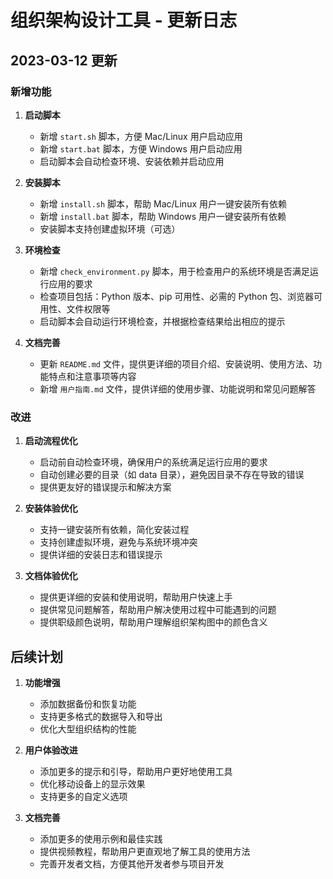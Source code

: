 # 组织架构设计工具 - 更新日志

## 2023-03-12 更新

### 新增功能

1. **启动脚本**
   - 新增 `start.sh` 脚本，方便 Mac/Linux 用户启动应用
   - 新增 `start.bat` 脚本，方便 Windows 用户启动应用
   - 启动脚本会自动检查环境、安装依赖并启动应用

2. **安装脚本**
   - 新增 `install.sh` 脚本，帮助 Mac/Linux 用户一键安装所有依赖
   - 新增 `install.bat` 脚本，帮助 Windows 用户一键安装所有依赖
   - 安装脚本支持创建虚拟环境（可选）

3. **环境检查**
   - 新增 `check_environment.py` 脚本，用于检查用户的系统环境是否满足运行应用的要求
   - 检查项目包括：Python 版本、pip 可用性、必需的 Python 包、浏览器可用性、文件权限等
   - 启动脚本会自动运行环境检查，并根据检查结果给出相应的提示

4. **文档完善**
   - 更新 `README.md` 文件，提供更详细的项目介绍、安装说明、使用方法、功能特点和注意事项等内容
   - 新增 `用户指南.md` 文件，提供详细的使用步骤、功能说明和常见问题解答

### 改进

1. **启动流程优化**
   - 启动前自动检查环境，确保用户的系统满足运行应用的要求
   - 自动创建必要的目录（如 data 目录），避免因目录不存在导致的错误
   - 提供更友好的错误提示和解决方案

2. **安装体验优化**
   - 支持一键安装所有依赖，简化安装过程
   - 支持创建虚拟环境，避免与系统环境冲突
   - 提供详细的安装日志和错误提示

3. **文档体验优化**
   - 提供更详细的安装和使用说明，帮助用户快速上手
   - 提供常见问题解答，帮助用户解决使用过程中可能遇到的问题
   - 提供职级颜色说明，帮助用户理解组织架构图中的颜色含义

## 后续计划

1. **功能增强**
   - 添加数据备份和恢复功能
   - 支持更多格式的数据导入和导出
   - 优化大型组织结构的性能

2. **用户体验改进**
   - 添加更多的提示和引导，帮助用户更好地使用工具
   - 优化移动设备上的显示效果
   - 支持更多的自定义选项

3. **文档完善**
   - 添加更多的使用示例和最佳实践
   - 提供视频教程，帮助用户更直观地了解工具的使用方法
   - 完善开发者文档，方便其他开发者参与项目开发 